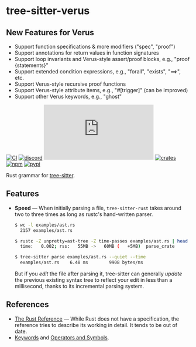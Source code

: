# tree-sitter-verus

## New Features for Verus
- Support function specifications & more modifiers ("spec", "proof")
- Support annotations for return values in function signatures
- Support loop invariants and Verus-style assert/proof blocks, e.g., "proof {statements}"
- Support extended condition expressions, e.g., "forall", "exists", "==>", etc.
- Support Verus-style recursive proof functions
- Support Verus-style attribute items, e.g., "#[trigger]" (can be improved)
- Support other Verus keywords, e.g., "ghost"


[![CI][ci]](https://github.com/tree-sitter/tree-sitter-rust/actions/workflows/ci.yml)
[![discord][discord]](https://discord.gg/w7nTvsVJhm)
[![matrix][matrix]](https://matrix.to/#/#tree-sitter-chat:matrix.org)
[![crates][crates]](https://crates.io/crates/tree-sitter-rust)
[![npm][npm]](https://www.npmjs.com/package/tree-sitter-rust)
[![pypi][pypi]](https://pypi.org/project/tree-sitter-rust)

Rust grammar for [tree-sitter](https://github.com/tree-sitter/tree-sitter).

## Features

- **Speed** — When initially parsing a file, `tree-sitter-rust` takes around two to three times
  as long as rustc's hand-written parser.

  ```sh
  $ wc -l examples/ast.rs
    2157 examples/ast.rs

  $ rustc -Z unpretty=ast-tree -Z time-passes examples/ast.rs | head -n0
    time:   0.002; rss:   55MB ->   60MB (   +5MB)  parse_crate

  $ tree-sitter parse examples/ast.rs --quiet --time
    examples/ast.rs    6.48 ms        9908 bytes/ms
  ```

  But if you _edit_ the file after parsing it, tree-sitter can generally _update_
  the previous existing syntax tree to reflect your edit in less than a millisecond,
  thanks to its incremental parsing system.

## References

- [The Rust Reference](https://doc.rust-lang.org/reference/) — While Rust does
  not have a specification, the reference tries to describe its working in detail.
  It tends to be out of date.
- [Keywords](https://doc.rust-lang.org/stable/book/appendix-01-keywords.html) and
  [Operators and Symbols](https://doc.rust-lang.org/stable/book/appendix-02-operators.html).

[ci]: https://img.shields.io/github/actions/workflow/status/tree-sitter/tree-sitter-rust/ci.yml?logo=github&label=CI
[discord]: https://img.shields.io/discord/1063097320771698699?logo=discord&label=discord
[matrix]: https://img.shields.io/matrix/tree-sitter-chat%3Amatrix.org?logo=matrix&label=matrix
[npm]: https://img.shields.io/npm/v/tree-sitter-rust?logo=npm
[crates]: https://img.shields.io/crates/v/tree-sitter-rust?logo=rust
[pypi]: https://img.shields.io/pypi/v/tree-sitter-rust?logo=pypi&logoColor=ffd242
